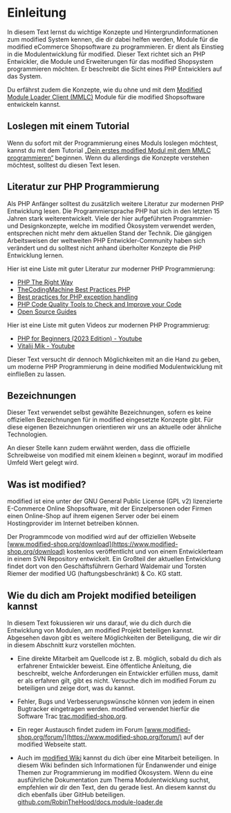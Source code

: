 # Einleitung

In diesem Text lernst du wichtige Konzepte und Hintergrundinformationen zum modified System kennen, die dir dabei helfen werden, Module für die modified eCommerce Shopsoftware zu programmieren. Er dient als Einstieg in die Modulentwicklung für modified. Dieser Text richtet sich an PHP Entwickler, die Module und Erweiterungen für das modified Shopsystem programmieren möchten. Er beschreibt die Sicht eines PHP Entwicklers auf das System.

Du erfährst zudem die Konzepte, wie du ohne und mit dem [Modified Module Loader Client (MMLC)](https://module-loader.de) Module für die modified Shopsoftware entwickeln kannst.

## Loslegen mit einem Tutorial

Wenn du sofort mit der Programmierung eines Moduls loslegen möchtest, kannst du mit dem Tutorial [„Dein erstes modified Modul mit dem MMLC programmieren“](https://module-loader.de/docs/tutorial.php) beginnen. Wenn du allerdings die Konzepte verstehen möchtest, solltest du diesen Text lesen.

## Literatur zur PHP Programmierung

Als PHP Anfänger solltest du zusätzlich weitere Literatur zur modernen PHP Entwicklung lesen. Die Programmiersprache PHP hat sich in den letzten 15 Jahren stark weiterentwickelt. Viele der hier aufgeführten Programmier- und Designkonzepte, welche im modified Ökosystem verwendet werden, entsprechen nicht mehr dem aktuellen Stand der Technik. Die gängigen Arbeitsweisen der weltweiten PHP Entwickler-Community haben sich verändert und du solltest nicht anhand überholter Konzepte die PHP Entwicklung lernen.

Hier ist eine Liste mit guter Literatur zur moderner PHP Programmierung:

- [PHP The Right Way](https://phptherightway.com)
- [TheCodingMachine Best Practices PHP](https://bestpractices.thecodingmachine.com)
- [Best practices for PHP exception handling](https://moxio.com/blog/best-practices-for-php-exception-handling/)
- [PHP Code Quality Tools to Check and Improve your Code](https://thevaluable.dev/code-quality-check-tools-php/)
- [Open Source Guides](https://opensource.guide)

Hier ist eine Liste mit guten Videos zur modernen PHP Programmierug:

- [PHP for Beginners (2023 Edition) - Youtube](https://www.youtube.com/watch?v=U2lQWR6uIuo&list=PL3VM-unCzF8ipG50KDjnzhugceoSG3RTC)
- [Vitalij Mik - Youtube](https://www.youtube.com/@VitalijMik)

Dieser Text versucht dir dennoch Möglichkeiten mit an die Hand zu geben, um moderne PHP Programmierung in deine modified Modulentwicklung mit einfließen zu lassen.

## Bezeichnungen

Dieser Text verwendet selbst gewählte Bezeichnungen, sofern es keine offiziellen Bezeichnungen für in modified eingesetzte Konzepte gibt. Für diese eigenen Bezeichnungen orientieren wir uns an aktuelle oder ähnliche Technologien.

An dieser Stelle kann zudem erwähnt werden, dass die offizielle Schreibweise von modified mit einem kleinen `m` beginnt, worauf im modified Umfeld Wert gelegt wird.

## Was ist modified?

modified ist eine unter der GNU General Public License (GPL v2) lizenzierte E-Commerce Online Shopsoftware, mit der Einzelpersonen oder Firmen einen Online-Shop auf ihrem eigenen Server oder bei einem Hostingprovider im Internet betreiben können.

Der Programmcode von modified wird auf der offiziellen Webseite [www.modified-shop.org/download](https://www.modified-shop.org/download) kostenlos veröffentlicht und von einem Entwicklerteam in einem SVN Repository entwickelt. Ein Großteil der aktuellen Entwicklung findet dort von den Geschäftsführern Gerhard Waldemair und Torsten Riemer der modified UG (haftungsbeschränkt) & Co. KG statt.

## Wie du dich am Projekt modified beteiligen kannst

In diesem Text fokussieren wir uns darauf, wie du dich durch die Entwicklung von Modulen, am modified Projekt beteiligen kannst. Abgesehen davon gibt es weitere Möglichkeiten der Beteiligung, die wir dir in diesem Abschnitt kurz vorstellen möchten.

- Eine direkte Mitarbeit am Quellcode ist z. B. möglich, sobald du dich als erfahrener Entwickler beweist. Eine öffentliche Anleitung, die beschreibt, welche Anforderungen ein Entwickler erfüllen muss, damit er als erfahren gilt, gibt es nicht. Versuche dich im modified Forum zu beteiligen und zeige dort, was du kannst.

- Fehler, Bugs und Verbesserungswünsche können von jedem in einen Bugtracker eingetragen werden. modified verwendet hierfür die Software Trac [trac.modified-shop.org](https://trac.modified-shop.org).

- Ein reger Austausch findet zudem im Forum [www.modified-shop.org/forum/](https://www.modified-shop.org/forum/) auf der modified Webseite statt.

- Auch im [modified Wiki](https://www.modified-shop.org/wiki/Hauptseite) kannst du dich über eine Mitarbeit beteiligen. In diesem Wiki befinden sich Informationen für Endanwender und einige Themen zur Programmierung im modified Ökosystem. Wenn du eine ausführliche Dokumentation zum Thema Modulentwicklung suchst, empfehlen wir dir den Text, den du gerade liest. An diesem kannst du dich ebenfalls über GitHub beteiligen. [github.com/RobinTheHood/docs.module-loader.de](https://github.com/RobinTheHood/docs.module-loader.de)
